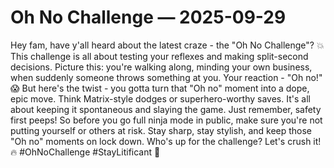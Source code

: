 # Oh No Challenge — 2025-09-29

Hey fam, have y'all heard about the latest craze - the "Oh No Challenge"? 💥 This challenge is all about testing your reflexes and making split-second decisions. Picture this: you're walking along, minding your own business, when suddenly someone throws something at you. Your reaction - "Oh no!" 😱 But here's the twist - you gotta turn that "Oh no" moment into a dope, epic move. Think Matrix-style dodges or superhero-worthy saves. It's all about keeping it spontaneous and slaying the game. Just remember, safety first peeps! So before you go full ninja mode in public, make sure you're not putting yourself or others at risk. Stay sharp, stay stylish, and keep those "Oh no" moments on lock down. Who's up for the challenge? Let's crush it! 🔥 #OhNoChallenge #StayLitificant 🌟